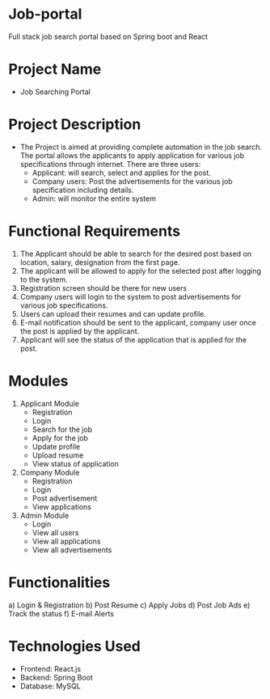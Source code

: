 # Job-portal
Full stack job search portal based on Spring boot and React

# Project Name
- Job Searching Portal

# Project Description
- The Project is aimed at providing complete automation
  in the job search. The portal allows the applicants to
  apply application for various job specifications through
  internet.
  There are three users:
  - Applicant: will search, select and applies for the post.
  - Company users: Post the advertisements for the various
  job specification including details.
  - Admin: will monitor the entire system

# Functional Requirements
1. The Applicant should be able to search for the desired post
     based on location, salary, designation from the first page.
2. The applicant will be allowed to apply for the selected post after
   logging to the system.
3. Registration screen should be there for new users
4. Company users will login to the system to post advertisements
   for various job specifications.
5. Users can upload their resumes and can update profile.
6. E-mail notification should be sent to the applicant, company
   user once the post is applied by the applicant.
7. Applicant will see the status of the application that is applied for
   the post.

# Modules
1. Applicant Module
   - Registration
   - Login
   - Search for the job
   - Apply for the job
   - Update profile
   - Upload resume
   - View status of application
2. Company Module
   - Registration
   - Login
   - Post advertisement
   - View applications
3. Admin Module
   - Login
   - View all users
   - View all applications
   - View all advertisements

# Functionalities
a) Login & Registration
b) Post Resume
c) Apply Jobs
d) Post Job Ads
e) Track the status
f) E-mail Alerts

# Technologies Used
- Frontend: React.js
- Backend: Spring Boot
- Database: MySQL